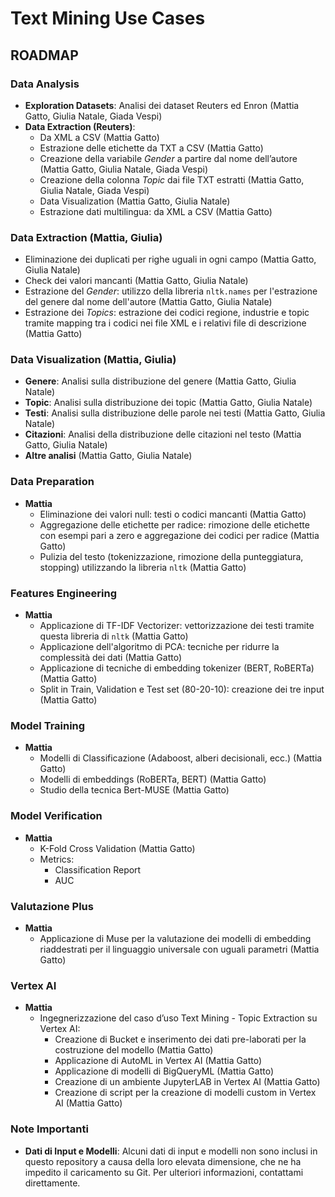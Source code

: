 # Text Mining Use Cases

## ROADMAP

### Data Analysis
- **Exploration Datasets**: Analisi dei dataset Reuters ed Enron (Mattia Gatto, Giulia Natale, Giada Vespi)
- **Data Extraction (Reuters)**:
  - Da XML a CSV (Mattia Gatto)
  - Estrazione delle etichette da TXT a CSV (Mattia Gatto)
  - Creazione della variabile *Gender* a partire dal nome dell’autore (Mattia Gatto, Giulia Natale, Giada Vespi)
  - Creazione della colonna *Topic* dai file TXT estratti (Mattia Gatto, Giulia Natale, Giada Vespi)
  - Data Visualization (Mattia Gatto, Giulia Natale)
  - Estrazione dati multilingua: da XML a CSV (Mattia Gatto)

### Data Extraction (Mattia, Giulia)
- Eliminazione dei duplicati per righe uguali in ogni campo (Mattia Gatto, Giulia Natale)
- Check dei valori mancanti (Mattia Gatto, Giulia Natale)
- Estrazione del *Gender*: utilizzo della libreria `nltk.names` per l'estrazione del genere dal nome dell'autore (Mattia Gatto, Giulia Natale)
- Estrazione dei *Topics*: estrazione dei codici regione, industrie e topic tramite mapping tra i codici nei file XML e i relativi file di descrizione (Mattia Gatto)

### Data Visualization (Mattia, Giulia)
- **Genere**: Analisi sulla distribuzione del genere (Mattia Gatto, Giulia Natale)
- **Topic**: Analisi sulla distribuzione dei topic (Mattia Gatto, Giulia Natale)
- **Testi**: Analisi sulla distribuzione delle parole nei testi (Mattia Gatto, Giulia Natale)
- **Citazioni**: Analisi della distribuzione delle citazioni nel testo (Mattia Gatto, Giulia Natale)
- **Altre analisi** (Mattia Gatto, Giulia Natale)

### Data Preparation
- **Mattia**
  - Eliminazione dei valori null: testi o codici mancanti (Mattia Gatto)
  - Aggregazione delle etichette per radice: rimozione delle etichette con esempi pari a zero e aggregazione dei codici per radice (Mattia Gatto)
  - Pulizia del testo (tokenizzazione, rimozione della punteggiatura, stopping) utilizzando la libreria `nltk` (Mattia Gatto)

### Features Engineering
- **Mattia**
  - Applicazione di TF-IDF Vectorizer: vettorizzazione dei testi tramite questa libreria di `nltk` (Mattia Gatto)
  - Applicazione dell'algoritmo di PCA: tecniche per ridurre la complessità dei dati (Mattia Gatto)
  - Applicazione di tecniche di embedding tokenizer (BERT, RoBERTa) (Mattia Gatto)
  - Split in Train, Validation e Test set (80-20-10): creazione dei tre input (Mattia Gatto)

### Model Training
- **Mattia**
  - Modelli di Classificazione (Adaboost, alberi decisionali, ecc.) (Mattia Gatto)
  - Modelli di embeddings (RoBERTa, BERT) (Mattia Gatto)
  - Studio della tecnica Bert-MUSE (Mattia Gatto)

### Model Verification
- **Mattia**
  - K-Fold Cross Validation (Mattia Gatto)
  - Metrics:
    - Classification Report
    - AUC

### Valutazione Plus
- **Mattia**
  - Applicazione di Muse per la valutazione dei modelli di embedding riaddestrati per il linguaggio universale con uguali parametri (Mattia Gatto)

### Vertex AI
- **Mattia**
  - Ingegnerizzazione del caso d’uso Text Mining - Topic Extraction su Vertex AI:
    - Creazione di Bucket e inserimento dei dati pre-laborati per la costruzione del modello (Mattia Gatto)
    - Applicazione di AutoML in Vertex AI (Mattia Gatto)
    - Applicazione di modelli di BigQueryML (Mattia Gatto)
    - Creazione di un ambiente JupyterLAB in Vertex AI (Mattia Gatto)
    - Creazione di script per la creazione di modelli custom in Vertex AI (Mattia Gatto)

### Note Importanti
- **Dati di Input e Modelli**: Alcuni dati di input e modelli non sono inclusi in questo repository a causa della loro elevata dimensione, che ne ha impedito il caricamento su Git. Per ulteriori informazioni, contattami direttamente.
